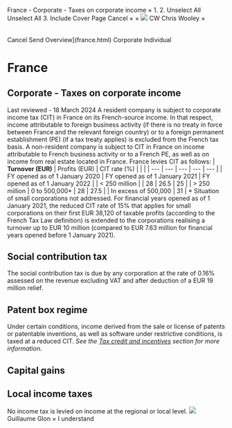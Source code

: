 France - Corporate - Taxes on corporate income
×
1.
2.
Unselect All
Unselect All
3.
Include Cover Page
Cancel
×
×
![](-/media/world-wide-tax-summaries/attachments/global---chris-wooley.ashx%3Frev=ac5e5f3223b34096b1afc2a6009c7320&revision=ac5e5f32-23b3-4096-b1af-c2a6009c7320&hash=859B7ADC84DC2CBEC9760E9E6EE7DE6D0A8BFCDF)
CW
Chris Wooley
×
######
Cancel
Send
Overview](france.html)
Corporate
Individual
# France
## Corporate - Taxes on corporate income
Last reviewed - 18 March 2024
A resident company is subject to corporate income tax (CIT) in France on its French-source income. In that respect, income attributable to foreign business activity (if there is no treaty in force between France and the relevant foreign country) or to a foreign permanent establishment (PE) (if a tax treaty applies) is excluded from the French tax basis.
A non-resident company is subject to CIT in France on income attributable to French business activity or to a French PE, as well as on income from real estate located in France.
France levies CIT as follows:
| **Turnover (EUR)** | Profits (EUR) | CIT rate (%) | | |
| --- | --- | --- | --- | --- |
| FY opened as of 1 January 2020 | FY opened as of 1 January 2021 | FY opened as of 1 January 2022 |
| < 250 million |  | 28 | 26.5 | 25 |
| > 250 million | 0 to 500,000\* | 28 | 27.5 |
| In excess of 500,000 | 31 |
\* Situation of small corporations not addressed.
For financial years opened as of 1 January 2021, the reduced CIT rate of 15% that applies for small corporations on their first EUR 38,120 of taxable profits (according to the French Tax Law definition) is extended to the corporations realising a turnover up to EUR 10 million (compared to EUR 7.63 million for financial years opened before 1 January 2021).
## Social contribution tax
The social contribution tax is due by any corporation at the rate of 0.16% assessed on the revenue excluding VAT and after deduction of a EUR 19 million relief.
## Patent box regime
Under certain conditions, income derived from the sale or license of patents or patentable inventions, as well as software under restrictive conditions, is taxed at a reduced CIT. *See the [Tax credit and incentives](france/corporate/tax-credits-and-incentives.html) section for more information.*
## Capital gains
## Local income taxes
No income tax is levied on income at the regional or local level.
![](-/media/world-wide-tax-summaries/franceguillaume-glonfrance--guillaume-glonpng20210309124758951.ashx%3Frev=67006230ddb64b5ba2f4b559b530632c&revision=67006230-ddb6-4b5b-a2f4-b559b530632c&hash=F33C846DEC3DE290C3B300F51A01AF661A1254CE)
Guillaume Glon
×
I understand